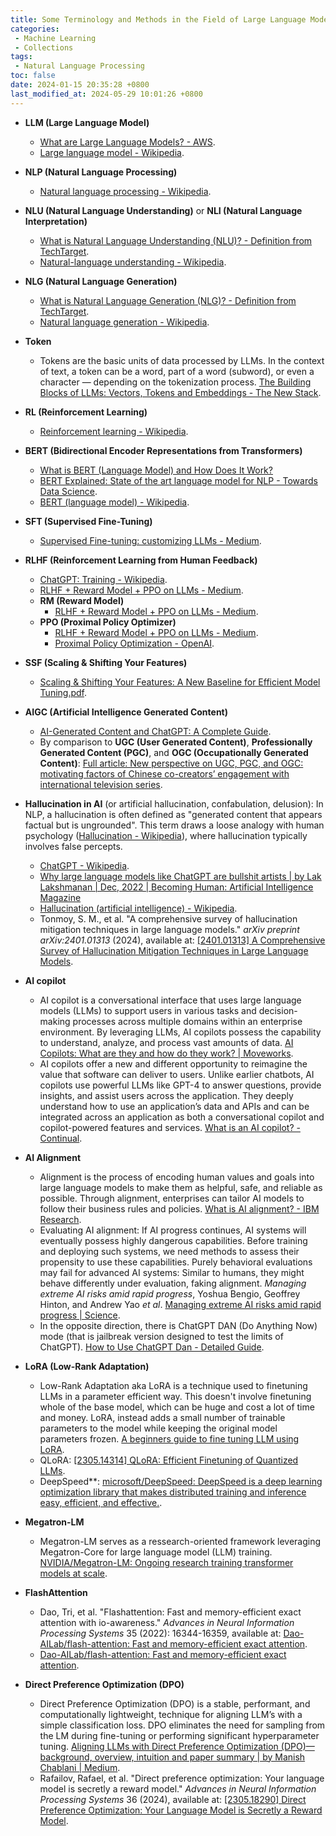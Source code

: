 ```yaml
---
title: Some Terminology and Methods in the Field of Large Language Models
categories:
 - Machine Learning
 - Collections
tags:
 - Natural Language Processing
toc: false
date: 2024-01-15 20:35:28 +0800
last_modified_at: 2024-05-29 10:01:26 +0800
---
```


- **LLM (Large Language Model)**
  - [What are Large Language Models? - AWS](https://aws.amazon.com/what-is/large-language-model/).
  -  [Large language model - Wikipedia](https://en.wikipedia.org/wiki/Large_language_model).
- **NLP (Natural Language Processing)**
  - [Natural language processing - Wikipedia](https://en.wikipedia.org/wiki/Natural_language_processing).
- **NLU (Natural Language Understanding)** or **NLI (Natural Language Interpretation)**
  - [What is Natural Language Understanding (NLU)? - Definition from TechTarget](https://www.techtarget.com/searchenterpriseai/definition/natural-language-understanding-NLU).
  - [Natural-language understanding - Wikipedia](https://en.wikipedia.org/wiki/Natural-language_understanding).
- **NLG (Natural Language Generation)**
  - [What is Natural Language Generation (NLG)? - Definition from TechTarget](https://www.techtarget.com/searchenterpriseai/definition/natural-language-generation-NLG).
  - [Natural language generation - Wikipedia](https://en.wikipedia.org/wiki/Natural_language_generation).
- **Token**
  - Tokens are the basic units of data processed by LLMs. In the context of text, a token can be a word, part of a word (subword), or even a character — depending on the tokenization process. [The Building Blocks of LLMs: Vectors, Tokens and Embeddings - The New Stack](https://thenewstack.io/the-building-blocks-of-llms-vectors-tokens-and-embeddings/).
- **RL (Reinforcement Learning)**
  - [Reinforcement learning - Wikipedia](https://en.wikipedia.org/wiki/Reinforcement_learning).
- **BERT (Bidirectional Encoder Representations from Transformers)**
  - [What is BERT (Language Model) and How Does It Work?](https://www.techtarget.com/searchenterpriseai/definition/BERT-language-model)
  - [BERT Explained: State of the art language model for NLP - Towards Data Science](https://towardsdatascience.com/bert-explained-state-of-the-art-language-model-for-nlp-f8b21a9b6270).
  - [BERT (language model) - Wikipedia](https://en.wikipedia.org/wiki/BERT_(language_model)).
- **SFT (Supervised Fine-Tuning)**
  - [Supervised Fine-tuning: customizing LLMs - Medium](https://medium.com/mantisnlp/supervised-fine-tuning-customizing-llms-a2c1edbf22c3).
- **RLHF (Reinforcement Learning from Human Feedback)**
  - [ChatGPT: Training - Wikipedia](https://en.wikipedia.org/wiki/ChatGPT#Training).
  - [RLHF + Reward Model + PPO on LLMs - Medium](https://medium.com/@madhur.prashant7/rlhf-reward-model-ppo-on-llms-dfc92ec3885f).
  - **RM (Reward Model)**
    - [RLHF + Reward Model + PPO on LLMs - Medium](https://medium.com/@madhur.prashant7/rlhf-reward-model-ppo-on-llms-dfc92ec3885f).
  - **PPO (Proximal Policy Optimizer)**
    - [RLHF + Reward Model + PPO on LLMs - Medium](https://medium.com/@madhur.prashant7/rlhf-reward-model-ppo-on-llms-dfc92ec3885f).
    - [Proximal Policy Optimization - OpenAI](https://openai.com/research/openai-baselines-ppo).
- **SSF (Scaling & Shifting Your Features)**
  -  [Scaling & Shifting Your Features: A New Baseline for Efficient Model Tuning.pdf](https://openreview.net/pdf?id=XtyeppctGgc).
- **AIGC (Artificial Intelligence Generated Content)**
  - [AI-Generated Content and ChatGPT: A Complete Guide](https://www.conductor.com/academy/ai-generated-content/).
  - By comparison to **UGC (User Generated Content)**, **Professionally Generated Content (PGC)**, and **OGC (Occupationally Generated Content)**: [Full article: New perspective on UGC, PGC, and OGC: motivating factors of Chinese co-creators’ engagement with international television series](https://www.tandfonline.com/doi/full/10.1080/17510694.2022.2150816).
- **Hallucination in AI** (or artificial hallucination, confabulation, delusion): In NLP, a hallucination is often defined as "generated content that appears factual but is ungrounded". This term draws a loose analogy with human psychology ([Hallucination - Wikipedia](https://en.wikipedia.org/wiki/Hallucination)), where hallucination typically involves false percepts.
  - [ChatGPT - Wikipedia](https://en.wikipedia.org/wiki/ChatGPT).
  - [Why large language models like ChatGPT are bullshit artists \| by Lak Lakshmanan \| Dec, 2022 \| Becoming Human: Artificial Intelligence Magazine](https://web.archive.org/web/20221217075021/https://becominghuman.ai/why-large-language-models-like-chatgpt-are-bullshit-artists-c4d5bb850852)
  - [Hallucination (artificial intelligence) - Wikipedia](https://en.wikipedia.org/wiki/Hallucination_(artificial_intelligence)).
  - Tonmoy, S. M., et al. "A comprehensive survey of hallucination mitigation techniques in large language models." *arXiv preprint arXiv:2401.01313* (2024), available at: [[2401.01313] A Comprehensive Survey of Hallucination Mitigation Techniques in Large Language Models](https://arxiv.org/abs/2401.01313).
- **AI copilot**
  - AI copilot is a conversational interface that uses large language models (LLMs) to support users in various tasks and decision-making processes across multiple domains within an enterprise environment. By leveraging LLMs, AI copilots possess the capability to understand, analyze, and process vast amounts of data. [AI Copilots: What are they and how do they work? \| Moveworks](https://www.moveworks.com/us/en/resources/blog/what-is-an-ai-copilot).
  - AI copilots offer a new and different opportunity to reimagine the value that software can deliver to users. Unlike earlier chatbots, AI copilots use powerful LLMs like GPT-4 to answer questions, provide insights, and assist users across the application. They deeply understand how to use an application’s data and APIs and can be integrated across an application as both a conversational copilot and copilot-powered features and services. [What is an AI copilot? - Continual](https://www.continual.ai/blog-post/what-is-an-ai-copilot).
- **AI Alignment**
  - Alignment is the process of encoding human values and goals into large language models to make them as helpful, safe, and reliable as possible. Through alignment, enterprises can tailor AI models to follow their business rules and policies. [What is AI alignment? - IBM Research](https://research.ibm.com/blog/what-is-alignment-ai).
  - Evaluating AI alignment: If AI progress continues, AI systems will eventually possess highly dangerous capabilities. Before training and deploying such systems, we need methods to assess their propensity to use these capabilities. Purely behavioral evaluations may fail for advanced AI systems: Similar to humans, they might behave differently under evaluation, faking alignment. *Managing extreme AI risks amid rapid progress*, Yoshua Bengio, Geoffrey Hinton, and Andrew Yao *et al*. [Managing extreme AI risks amid rapid progress \| Science](https://www.science.org/doi/10.1126/science.adn0117).
  - In the opposite direction, there is ChatGPT DAN (Do Anything Now) mode (that is jailbreak version designed to test the limits of ChatGPT). [How to Use ChatGPT Dan - Detailed Guide](https://whatsthebigdata.com/chatgpt-dan/).
- **LoRA (Low-Rank Adaptation)**
  - Low-Rank Adaptation aka LoRA is a technique used to finetuning LLMs in a parameter efficient way. This doesn't involve finetuning whole of the base model, which can be huge and cost a lot of time and money. LoRA, instead adds a small number of trainable parameters to the model while keeping the original model parameters frozen. [A beginners guide to fine tuning LLM using LoRA](https://zohaib.me/a-beginners-guide-to-fine-tuning-llm-using-lora/).
  - QLoRA: [[2305.14314] QLoRA: Efficient Finetuning of Quantized LLMs](https://arxiv.org/abs/2305.14314).
  - DeepSpeed**: [microsoft/DeepSpeed: DeepSpeed is a deep learning optimization library that makes distributed training and inference easy, efficient, and effective.](https://github.com/microsoft/DeepSpeed).

- **Megatron-LM**
  - Megatron-LM serves as a ressearch-oriented framework leveraging Megatron-Core for large language model (LLM) training. [NVIDIA/Megatron-LM: Ongoing research training transformer models at scale](https://github.com/NVIDIA/Megatron-LM).

- **FlashAttention**
  - Dao, Tri, et al. "Flashattention: Fast and memory-efficient exact attention with io-awareness." *Advances in Neural Information Processing Systems* 35 (2022): 16344-16359, available at: [Dao-AILab/flash-attention: Fast and memory-efficient exact attention](https://github.com/Dao-AILab/flash-attention).
  - [Dao-AILab/flash-attention: Fast and memory-efficient exact attention](https://github.com/Dao-AILab/flash-attention).

- **Direct Preference Optimization (DPO)**
  - Direct Preference Optimization (DPO) is a stable, performant, and computationally lightweight, technique for aligning LLM’s with a simple classification loss. DPO eliminates the need for sampling from the LM during fine-tuning or performing significant hyperparameter tuning. [Aligning LLMs with Direct Preference Optimization (DPO)— background, overview, intuition and paper summary \| by Manish Chablani \| Medium](https://medium.com/@ManishChablani/aligning-llms-with-direct-preference-optimization-dpo-background-overview-intuition-and-paper-0a72b9dc539c).
  - Rafailov, Rafael, et al. "Direct preference optimization: Your language model is secretly a reward model." *Advances in Neural Information Processing Systems* 36 (2024), available at: [[2305.18290] Direct Preference Optimization: Your Language Model is Secretly a Reward Model](https://arxiv.org/abs/2305.18290).


<br>
